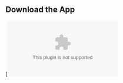 ## Download the App

[![Download](https://github.com/emieldeboyser/ClipboardManager/raw/main/ClipboardMonitor/build/ClipboardMonitor.zip)

